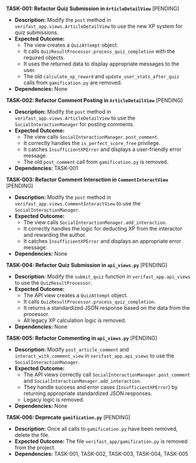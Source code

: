 **TASK-001: Refactor Quiz Submission in `ArticleDetailView`** \[PENDING]

*   **Description:** Modify the `post` method in `verifast_app.views.ArticleDetailView` to use the new XP system for quiz submissions.
*   **Expected Outcome:**
    *   The view creates a `QuizAttempt` object.
    *   It calls `QuizResultProcessor.process_quiz_completion` with the required objects.
    *   It uses the returned data to display appropriate messages to the user.
    *   The old `calculate_xp_reward` and `update_user_stats_after_quiz` calls from `gamification.py` are removed.
*   **Dependencies:** None

**TASK-002: Refactor Comment Posting in `ArticleDetailView`** \[PENDING]

*   **Description:** Modify the `post` method in `verifast_app.views.ArticleDetailView` to use the `SocialInteractionManager` for posting comments.
*   **Expected Outcome:**
    *   The view calls `SocialInteractionManager.post_comment`.
    *   It correctly handles the `is_perfect_score_free` privilege.
    *   It catches `InsufficientXPError` and displays a user-friendly error message.
    *   The old `post_comment` call from `gamification.py` is removed.
*   **Dependencies:** TASK-001

**TASK-003: Refactor Comment Interaction in `CommentInteractView`** \[PENDING]

*   **Description:** Modify the `post` method in `verifast_app.views.CommentInteractView` to use the `SocialInteractionManager`.
*   **Expected Outcome:**
    *   The view calls `SocialInteractionManager.add_interaction`.
    *   It correctly handles the logic for deducting XP from the interactor and rewarding the author.
    *   It catches `InsufficientXPError` and displays an appropriate error message.
*   **Dependencies:** None

**TASK-004: Refactor Quiz Submission in `api_views.py`** \[PENDING]

*   **Description:** Modify the `submit_quiz` function in `verifast_app.api_views` to use the `QuizResultProcessor`.
*   **Expected Outcome:**
    *   The API view creates a `QuizAttempt` object.
    *   It calls `QuizResultProcessor.process_quiz_completion`.
    *   It returns a standardized JSON response based on the data from the processor.
    *   All legacy XP calculation logic is removed.
*   **Dependencies:** None

**TASK-005: Refactor Commenting in `api_views.py`** \[PENDING]

*   **Description:** Modify `post_article_comment` and `interact_with_comment_view` in `verifast_app.api_views` to use the `SocialInteractionManager`.
*   **Expected Outcome:**
    *   The API views correctly call `SocialInteractionManager.post_comment` and `SocialInteractionManager.add_interaction`.
    *   They handle success and error cases (`InsufficientXPError`) by returning appropriate standardized JSON responses.
    *   Legacy logic is removed.
*   **Dependencies:** None

**TASK-006: Deprecate `gamification.py`** \[PENDING]

*   **Description:** Once all calls to `gamification.py` have been removed, delete the file.
*   **Expected Outcome:** The file `verifast_app/gamification.py` is removed from the project.
*   **Dependencies:** TASK-001, TASK-002, TASK-003, TASK-004, TASK-005